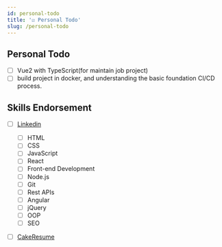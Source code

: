 ```yaml
---
id: personal-todo
title: '☑️ Personal Todo'
slug: /personal-todo
---
```


## Personal Todo

- [ ] Vue2 with TypeScript(for maintain job project)
- [ ] build project in docker, and understanding the basic foundation CI/CD process.

## Skills Endorsement

- [ ] [Linkedin](https://www.linkedin.com/skill-assessments/hub/quizzes/)

  - [ ] HTML
  - [ ] CSS
  - [ ] JavaScript
  - [ ] React
  - [ ] Front-end Development
  - [ ] Node.js
  - [ ] Git
  - [ ] Rest APIs
  - [ ] Angular
  - [ ] jQuery
  - [ ] OOP
  - [ ] SEO

- [ ] [CakeResume](https://www.cakeresume.com/dashboard/coding-tests?ref=dashboard_navs_coding_tests)
